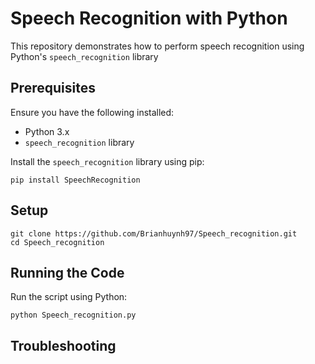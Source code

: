 <!DOCTYPE html>
<html lang="en">
<head>
    <meta charset="UTF-8">
    <meta name="viewport" content="width=device-width, initial-scale=1.0">
    <title>Speech Recognition with Python</title>
</head>
<body>

<h1>Speech Recognition with Python</h1>

<p>This repository demonstrates how to perform speech recognition using Python's <code>speech_recognition</code> library</p>

<h2>Prerequisites</h2>

<p>Ensure you have the following installed:</p>
<ul>
    <li>Python 3.x</li>
    <li><code>speech_recognition</code> library</li>
</ul>

<p>Install the <code>speech_recognition</code> library using pip:</p>

<pre><code>pip install SpeechRecognition
</code></pre>

<h2>Setup</h2>

<pre><code>git clone https://github.com/Brianhuynh97/Speech_recognition.git
cd Speech_recognition
</code></pre>

<h2>Running the Code</h2>

<p>Run the script using Python:</p>

<pre><code>python Speech_recognition.py
</code></pre>

<h2>Troubleshooting</h2>

<ul>
   
